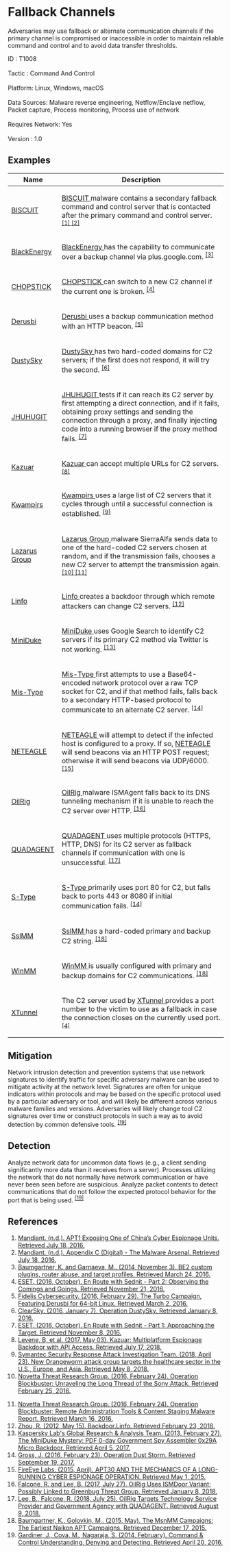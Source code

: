 <div class="container-fluid">
 <h1>
  Fallback Channels
 </h1>
 <div class="row">
  <div class="col-md-8 description-body">
   <p>
    Adversaries may use fallback or alternate communication channels if the primary channel is compromised or inaccessible in order to maintain reliable command and control and to avoid data transfer thresholds.
   </p>
  </div>
  <div class="col-md-4">
   <div class="card">
    <div class="card-body">
     <div class="card-data">
      <span class="h5 card-title">
       ID
      </span>
      : T1008
      <br/>
      <br/>
     </div>
     <div class="card-data">
      <span class="h5 card-title">
      </span>
     </div>
     <div class="card-data">
      <span class="h5 card-title">
       Tactic
      </span>
      : Command And Control
      <br/>
      <br/>
     </div>
     <div class="card-data">
      <span class="h5 card-title">
       Platform:
      </span>
      Linux, Windows, macOS
      <br/>
      <br/>
     </div>
     <div class="card-data">
      <span class="h5 card-title">
      </span>
     </div>
     <div class="card-data">
      <span class="h5 card-title">
      </span>
     </div>
     <div class="card-data">
      <span class="h5 card-title">
       Data Sources:
      </span>
      Malware reverse engineering, Netflow/Enclave netflow, Packet capture, Process monitoring, Process use of network
      <br/>
      <br/>
     </div>
     <div class="card-data">
      <span class="h5 card-title">
      </span>
     </div>
     <div class="card-data">
      <span class="h5 card-title">
       Requires Network:
      </span>
      Yes
      <br/>
      <br/>
     </div>
     <div class="card-data">
      <span class="h5 card-title">
      </span>
     </div>
     <div class="card-data">
      <span class="h5 card-title">
      </span>
     </div>
     <div class="card-data">
      <span class="h5 card-title">
      </span>
     </div>
     <div class="card-data">
      <span class="h5 card-title">
      </span>
     </div>
     <div class="card-data">
      <span class="h5 card-title">
       Version
      </span>
      : 1.0
     </div>
    </div>
   </div>
  </div>
 </div>
 <h2 class="pt-3" id="examples">
  Examples
 </h2>
 <table class="table table-bordered table-light mt-2">
  <thead>
   <tr>
    <th scope="col">
     Name
    </th>
    <th scope="col">
     Description
    </th>
   </tr>
  </thead>
  <tbody class="bg-white">
   <tr>
    <td>
     <a href="https://attack.mitre.org/software/S0017">
      BISCUIT
     </a>
    </td>
    <td>
     <p>
      <a href="https://attack.mitre.org/software/S0017">
       BISCUIT
      </a>
      malware contains a secondary fallback command and control server that is contacted after the primary command and control server.
      <span class="scite-citeref-number" data-reference="Mandiant APT1" id="scite-ref-1-a" onclick="scrollToRef('scite-1')">
       <sup>
        <a aria-describedby="qtip-0" data-hasqtip="0" href="https://www.fireeye.com/content/dam/fireeye-www/services/pdfs/mandiant-apt1-report.pdf" target="_blank">
         [1]
        </a>
       </sup>
      </span>
      <span class="scite-citeref-number" data-reference="Mandiant APT1 Appendix" id="scite-ref-2-a" onclick="scrollToRef('scite-2')">
       <sup>
        <a aria-describedby="qtip-1" data-hasqtip="1" href="https://www.fireeye.com/content/dam/fireeye-www/services/pdfs/mandiant-apt1-report-appendix.zip" target="_blank">
         [2]
        </a>
       </sup>
      </span>
     </p>
    </td>
   </tr>
   <tr>
    <td>
     <a href="https://attack.mitre.org/software/S0089">
      BlackEnergy
     </a>
    </td>
    <td>
     <p>
      <a href="https://attack.mitre.org/software/S0089">
       BlackEnergy
      </a>
      has the capability to communicate over a backup channel via plus.google.com.
      <span class="scite-citeref-number" data-reference="Securelist BlackEnergy Nov 2014" id="scite-ref-3-a" onclick="scrollToRef('scite-3')">
       <sup>
        <a aria-describedby="qtip-2" data-hasqtip="2" href="https://securelist.com/be2-custom-plugins-router-abuse-and-target-profiles/67353/" target="_blank">
         [3]
        </a>
       </sup>
      </span>
     </p>
    </td>
   </tr>
   <tr>
    <td>
     <a href="https://attack.mitre.org/software/S0023">
      CHOPSTICK
     </a>
    </td>
    <td>
     <p>
      <a href="https://attack.mitre.org/software/S0023">
       CHOPSTICK
      </a>
      can switch to a new C2 channel if the current one is broken.
      <span class="scite-citeref-number" data-reference="ESET Sednit Part 2" id="scite-ref-4-a" onclick="scrollToRef('scite-4')">
       <sup>
        <a aria-describedby="qtip-3" data-hasqtip="3" href="http://www.welivesecurity.com/wp-content/uploads/2016/10/eset-sednit-part-2.pdf" target="_blank">
         [4]
        </a>
       </sup>
      </span>
     </p>
    </td>
   </tr>
   <tr>
    <td>
     <a href="https://attack.mitre.org/software/S0021">
      Derusbi
     </a>
    </td>
    <td>
     <p>
      <a href="https://attack.mitre.org/software/S0021">
       Derusbi
      </a>
      uses a backup communication method with an HTTP beacon.
      <span class="scite-citeref-number" data-reference="Fidelis Turbo" id="scite-ref-5-a" onclick="scrollToRef('scite-5')">
       <sup>
        <a aria-describedby="qtip-4" data-hasqtip="4" href="https://www.fidelissecurity.com/sites/default/files/TA_Fidelis_Turbo_1602_0.pdf" target="_blank">
         [5]
        </a>
       </sup>
      </span>
     </p>
    </td>
   </tr>
   <tr>
    <td>
     <a href="https://attack.mitre.org/software/S0062">
      DustySky
     </a>
    </td>
    <td>
     <p>
      <a href="https://attack.mitre.org/software/S0062">
       DustySky
      </a>
      has two hard-coded domains for C2 servers; if the first does not respond, it will try the second.
      <span class="scite-citeref-number" data-reference="DustySky" id="scite-ref-6-a" onclick="scrollToRef('scite-6')">
       <sup>
        <a aria-describedby="qtip-5" data-hasqtip="5" href="https://www.clearskysec.com/wp-content/uploads/2016/01/Operation%20DustySky_TLP_WHITE.pdf" target="_blank">
         [6]
        </a>
       </sup>
      </span>
     </p>
    </td>
   </tr>
   <tr>
    <td>
     <a href="https://attack.mitre.org/software/S0044">
      JHUHUGIT
     </a>
    </td>
    <td>
     <p>
      <a href="https://attack.mitre.org/software/S0044">
       JHUHUGIT
      </a>
      tests if it can reach its C2 server by first attempting a direct connection, and if it fails, obtaining proxy settings and sending the connection through a proxy, and finally injecting code into a running browser if the proxy method fails.
      <span class="scite-citeref-number" data-reference="ESET Sednit Part 1" id="scite-ref-7-a" onclick="scrollToRef('scite-7')">
       <sup>
        <a aria-describedby="qtip-6" data-hasqtip="6" href="http://www.welivesecurity.com/wp-content/uploads/2016/10/eset-sednit-part1.pdf" target="_blank">
         [7]
        </a>
       </sup>
      </span>
     </p>
    </td>
   </tr>
   <tr>
    <td>
     <a href="https://attack.mitre.org/software/S0265">
      Kazuar
     </a>
    </td>
    <td>
     <p>
      <a href="https://attack.mitre.org/software/S0265">
       Kazuar
      </a>
      can accept multiple URLs for C2 servers.
      <span class="scite-citeref-number" data-reference="Unit 42 Kazuar May 2017" id="scite-ref-8-a" onclick="scrollToRef('scite-8')">
       <sup>
        <a aria-describedby="qtip-7" data-hasqtip="7" href="https://researchcenter.paloaltonetworks.com/2017/05/unit42-kazuar-multiplatform-espionage-backdoor-api-access/" target="_blank">
         [8]
        </a>
       </sup>
      </span>
     </p>
    </td>
   </tr>
   <tr>
    <td>
     <a href="https://attack.mitre.org/software/S0236">
      Kwampirs
     </a>
    </td>
    <td>
     <p>
      <a href="https://attack.mitre.org/software/S0236">
       Kwampirs
      </a>
      uses a large list of C2 servers that it cycles through until a successful connection is established.
      <span class="scite-citeref-number" data-reference="Symantec Orangeworm April 2018" id="scite-ref-9-a" onclick="scrollToRef('scite-9')">
       <sup>
        <a aria-describedby="qtip-8" data-hasqtip="8" href="https://www.symantec.com/blogs/threat-intelligence/orangeworm-targets-healthcare-us-europe-asia" target="_blank">
         [9]
        </a>
       </sup>
      </span>
     </p>
    </td>
   </tr>
   <tr>
    <td>
     <a href="https://attack.mitre.org/groups/G0032">
      Lazarus Group
     </a>
    </td>
    <td>
     <p>
      <a href="https://attack.mitre.org/groups/G0032">
       Lazarus Group
      </a>
      malware SierraAlfa sends data to one of the hard-coded C2 servers chosen at random, and if the transmission fails, chooses a new C2 server to attempt the transmission again.
      <span class="scite-citeref-number" data-reference="Novetta Blockbuster" id="scite-ref-10-a" onclick="scrollToRef('scite-10')">
       <sup>
        <a aria-describedby="qtip-9" data-hasqtip="9" href="https://www.operationblockbuster.com/wp-content/uploads/2016/02/Operation-Blockbuster-Report.pdf" target="_blank">
         [10]
        </a>
       </sup>
      </span>
      <span class="scite-citeref-number" data-reference="Novetta Blockbuster RATs" id="scite-ref-11-a" onclick="scrollToRef('scite-11')">
       <sup>
        <a aria-describedby="qtip-10" data-hasqtip="10" href="https://www.operationblockbuster.com/wp-content/uploads/2016/02/Operation-Blockbuster-RAT-and-Staging-Report.pdf" target="_blank">
         [11]
        </a>
       </sup>
      </span>
     </p>
    </td>
   </tr>
   <tr>
    <td>
     <a href="https://attack.mitre.org/software/S0211">
      Linfo
     </a>
    </td>
    <td>
     <p>
      <a href="https://attack.mitre.org/software/S0211">
       Linfo
      </a>
      creates a backdoor through which remote attackers can change C2 servers.
      <span class="scite-citeref-number" data-reference="Symantec Linfo May 2012" id="scite-ref-12-a" onclick="scrollToRef('scite-12')">
       <sup>
        <a aria-describedby="qtip-11" data-hasqtip="11" href="https://www.symantec.com/security_response/writeup.jsp?docid=2012-051605-2535-99" target="_blank">
         [12]
        </a>
       </sup>
      </span>
     </p>
    </td>
   </tr>
   <tr>
    <td>
     <a href="https://attack.mitre.org/software/S0051">
      MiniDuke
     </a>
    </td>
    <td>
     <p>
      <a href="https://attack.mitre.org/software/S0051">
       MiniDuke
      </a>
      uses Google Search to identify C2 servers if its primary C2 method via Twitter is not working.
      <span class="scite-citeref-number" data-reference="Securelist MiniDuke Feb 2013" id="scite-ref-13-a" onclick="scrollToRef('scite-13')">
       <sup>
        <a aria-describedby="qtip-12" data-hasqtip="12" href="https://cdn.securelist.com/files/2014/07/themysteryofthepdf0-dayassemblermicrobackdoor.pdf" target="_blank">
         [13]
        </a>
       </sup>
      </span>
     </p>
    </td>
   </tr>
   <tr>
    <td>
     <a href="https://attack.mitre.org/software/S0084">
      Mis-Type
     </a>
    </td>
    <td>
     <p>
      <a href="https://attack.mitre.org/software/S0084">
       Mis-Type
      </a>
      first attempts to use a Base64-encoded network protocol over a raw TCP socket for C2, and if that method fails, falls back to a secondary HTTP-based protocol to communicate to an alternate C2 server.
      <span class="scite-citeref-number" data-reference="Cylance Dust Storm" id="scite-ref-14-a" onclick="scrollToRef('scite-14')">
       <sup>
        <a aria-describedby="qtip-13" data-hasqtip="13" href="https://www.cylance.com/content/dam/cylance/pdfs/reports/Op_Dust_Storm_Report.pdf" target="_blank">
         [14]
        </a>
       </sup>
      </span>
     </p>
    </td>
   </tr>
   <tr>
    <td>
     <a href="https://attack.mitre.org/software/S0034">
      NETEAGLE
     </a>
    </td>
    <td>
     <p>
      <a href="https://attack.mitre.org/software/S0034">
       NETEAGLE
      </a>
      will attempt to detect if the infected host is configured to a proxy. If so,
      <a href="https://attack.mitre.org/software/S0034">
       NETEAGLE
      </a>
      will send beacons via an HTTP POST request; otherwise it will send beacons via UDP/6000.
      <span class="scite-citeref-number" data-reference="FireEye APT30" id="scite-ref-15-a" onclick="scrollToRef('scite-15')">
       <sup>
        <a aria-describedby="qtip-14" data-hasqtip="14" href="https://www2.fireeye.com/rs/fireye/images/rpt-apt30.pdf" target="_blank">
         [15]
        </a>
       </sup>
      </span>
     </p>
    </td>
   </tr>
   <tr>
    <td>
     <a href="https://attack.mitre.org/groups/G0049">
      OilRig
     </a>
    </td>
    <td>
     <p>
      <a href="https://attack.mitre.org/groups/G0049">
       OilRig
      </a>
      malware ISMAgent falls back to its DNS tunneling mechanism if it is unable to reach the C2 server over HTTP.
      <span class="scite-citeref-number" data-reference="OilRig ISMAgent July 2017" id="scite-ref-16-a" onclick="scrollToRef('scite-16')">
       <sup>
        <a aria-describedby="qtip-15" data-hasqtip="15" href="https://researchcenter.paloaltonetworks.com/2017/07/unit42-oilrig-uses-ismdoor-variant-possibly-linked-greenbug-threat-group/" target="_blank">
         [16]
        </a>
       </sup>
      </span>
     </p>
    </td>
   </tr>
   <tr>
    <td>
     <a href="https://attack.mitre.org/software/S0269">
      QUADAGENT
     </a>
    </td>
    <td>
     <p>
      <a href="https://attack.mitre.org/software/S0269">
       QUADAGENT
      </a>
      uses multiple protocols (HTTPS, HTTP, DNS) for its C2 server as fallback channels if communication with one is unsuccessful.
      <span class="scite-citeref-number" data-reference="Unit 42 QUADAGENT July 2018" id="scite-ref-17-a" onclick="scrollToRef('scite-17')">
       <sup>
        <a aria-describedby="qtip-16" data-hasqtip="16" href="https://researchcenter.paloaltonetworks.com/2018/07/unit42-oilrig-targets-technology-service-provider-government-agency-quadagent/" target="_blank">
         [17]
        </a>
       </sup>
      </span>
     </p>
    </td>
   </tr>
   <tr>
    <td>
     <a href="https://attack.mitre.org/software/S0085">
      S-Type
     </a>
    </td>
    <td>
     <p>
      <a href="https://attack.mitre.org/software/S0085">
       S-Type
      </a>
      primarily uses port 80 for C2, but falls back to ports 443 or 8080 if initial communication fails.
      <span class="scite-citeref-number" data-reference="Cylance Dust Storm" id="scite-ref-14-a" onclick="scrollToRef('scite-14')">
       <sup>
        <a aria-describedby="qtip-13" data-hasqtip="13" href="https://www.cylance.com/content/dam/cylance/pdfs/reports/Op_Dust_Storm_Report.pdf" target="_blank">
         [14]
        </a>
       </sup>
      </span>
     </p>
    </td>
   </tr>
   <tr>
    <td>
     <a href="https://attack.mitre.org/software/S0058">
      SslMM
     </a>
    </td>
    <td>
     <p>
      <a href="https://attack.mitre.org/software/S0058">
       SslMM
      </a>
      has a hard-coded primary and backup C2 string.
      <span class="scite-citeref-number" data-reference="Baumgartner Naikon 2015" id="scite-ref-18-a" onclick="scrollToRef('scite-18')">
       <sup>
        <a aria-describedby="qtip-17" data-hasqtip="17" href="https://securelist.com/files/2015/05/TheNaikonAPT-MsnMM1.pdf" target="_blank">
         [18]
        </a>
       </sup>
      </span>
     </p>
    </td>
   </tr>
   <tr>
    <td>
     <a href="https://attack.mitre.org/software/S0059">
      WinMM
     </a>
    </td>
    <td>
     <p>
      <a href="https://attack.mitre.org/software/S0059">
       WinMM
      </a>
      is usually configured with primary and backup domains for C2 communications.
      <span class="scite-citeref-number" data-reference="Baumgartner Naikon 2015" id="scite-ref-18-a" onclick="scrollToRef('scite-18')">
       <sup>
        <a aria-describedby="qtip-17" data-hasqtip="17" href="https://securelist.com/files/2015/05/TheNaikonAPT-MsnMM1.pdf" target="_blank">
         [18]
        </a>
       </sup>
      </span>
     </p>
    </td>
   </tr>
   <tr>
    <td>
     <a href="https://attack.mitre.org/software/S0117">
      XTunnel
     </a>
    </td>
    <td>
     <p>
      The C2 server used by
      <a href="https://attack.mitre.org/software/S0117">
       XTunnel
      </a>
      provides a port number to the victim to use as a fallback in case the connection closes on the currently used port.
      <span class="scite-citeref-number" data-reference="ESET Sednit Part 2" id="scite-ref-4-a" onclick="scrollToRef('scite-4')">
       <sup>
        <a aria-describedby="qtip-3" data-hasqtip="3" href="http://www.welivesecurity.com/wp-content/uploads/2016/10/eset-sednit-part-2.pdf" target="_blank">
         [4]
        </a>
       </sup>
      </span>
     </p>
    </td>
   </tr>
  </tbody>
 </table>
 <h2 class="pt-3" id="mitigation">
  Mitigation
 </h2>
 <p>
  Network intrusion detection and prevention systems that use network signatures to identify traffic for specific adversary malware can be used to mitigate activity at the network level. Signatures are often for unique indicators within protocols and may be based on the specific protocol used by a particular adversary or tool, and will likely be different across various malware families and versions. Adversaries will likely change tool C2 signatures over time or construct protocols in such a way as to avoid detection by common defensive tools.
  <span class="scite-citeref-number" data-reference="University of Birmingham C2" id="scite-ref-19-a">
   <sup>
    <a aria-describedby="qtip-18" data-hasqtip="18" href="https://arxiv.org/ftp/arxiv/papers/1408/1408.1136.pdf" target="_blank">
     [19]
    </a>
   </sup>
  </span>
 </p>
 <h2 class="pt-3" id="detection">
  Detection
 </h2>
 <p>
  Analyze network data for uncommon data flows (e.g., a client sending significantly more data than it receives from a server). Processes utilizing the network that do not normally have network communication or have never been seen before are suspicious. Analyze packet contents to detect communications that do not follow the expected protocol behavior for the port that is being used.
  <span class="scite-citeref-number" data-reference="University of Birmingham C2" id="scite-ref-19-a">
   <sup>
    <a aria-describedby="qtip-18" data-hasqtip="18" href="https://arxiv.org/ftp/arxiv/papers/1408/1408.1136.pdf" target="_blank">
     [19]
    </a>
   </sup>
  </span>
 </p>
 <h2 class="pt-3" id="references">
  References
 </h2>
 <div class="row">
  <div class="col">
   <ol>
    <li>
     <span class="scite-citation" id="scite-1">
      <span class="scite-citation-text">
       <a class="external text" href="https://www.fireeye.com/content/dam/fireeye-www/services/pdfs/mandiant-apt1-report.pdf" name="scite-1" rel="nofollow" target="_blank">
        Mandiant. (n.d.). APT1 Exposing One of China’s Cyber Espionage Units. Retrieved July 18, 2016.
       </a>
      </span>
     </span>
    </li>
    <li>
     <span class="scite-citation" id="scite-2">
      <span class="scite-citation-text">
       <a class="external text" href="https://www.fireeye.com/content/dam/fireeye-www/services/pdfs/mandiant-apt1-report-appendix.zip" name="scite-2" rel="nofollow" target="_blank">
        Mandiant. (n.d.). Appendix C (Digital) - The Malware Arsenal. Retrieved July 18, 2016.
       </a>
      </span>
     </span>
    </li>
    <li>
     <span class="scite-citation" id="scite-3">
      <span class="scite-citation-text">
       <a class="external text" href="https://securelist.com/be2-custom-plugins-router-abuse-and-target-profiles/67353/" name="scite-3" rel="nofollow" target="_blank">
        Baumgartner, K. and Garnaeva, M.. (2014, November 3). BE2 custom plugins, router abuse, and target profiles. Retrieved March 24, 2016.
       </a>
      </span>
     </span>
    </li>
    <li>
     <span class="scite-citation" id="scite-4">
      <span class="scite-citation-text">
       <a class="external text" href="http://www.welivesecurity.com/wp-content/uploads/2016/10/eset-sednit-part-2.pdf" name="scite-4" rel="nofollow" target="_blank">
        ESET. (2016, October). En Route with Sednit - Part 2: Observing the Comings and Goings. Retrieved November 21, 2016.
       </a>
      </span>
     </span>
    </li>
    <li>
     <span class="scite-citation" id="scite-5">
      <span class="scite-citation-text">
       <a class="external text" href="https://www.fidelissecurity.com/sites/default/files/TA_Fidelis_Turbo_1602_0.pdf" name="scite-5" rel="nofollow" target="_blank">
        Fidelis Cybersecurity. (2016, February 29). The Turbo Campaign, Featuring Derusbi for 64-bit Linux. Retrieved March 2, 2016.
       </a>
      </span>
     </span>
    </li>
    <li>
     <span class="scite-citation" id="scite-6">
      <span class="scite-citation-text">
       <a class="external text" href="https://www.clearskysec.com/wp-content/uploads/2016/01/Operation%20DustySky_TLP_WHITE.pdf" name="scite-6" rel="nofollow" target="_blank">
        ClearSky. (2016, January 7). Operation DustySky. Retrieved January 8, 2016.
       </a>
      </span>
     </span>
    </li>
    <li>
     <span class="scite-citation" id="scite-7">
      <span class="scite-citation-text">
       <a class="external text" href="http://www.welivesecurity.com/wp-content/uploads/2016/10/eset-sednit-part1.pdf" name="scite-7" rel="nofollow" target="_blank">
        ESET. (2016, October). En Route with Sednit - Part 1: Approaching the Target. Retrieved November 8, 2016.
       </a>
      </span>
     </span>
    </li>
    <li>
     <span class="scite-citation" id="scite-8">
      <span class="scite-citation-text">
       <a class="external text" href="https://researchcenter.paloaltonetworks.com/2017/05/unit42-kazuar-multiplatform-espionage-backdoor-api-access/" name="scite-8" rel="nofollow" target="_blank">
        Levene, B, et al. (2017, May 03). Kazuar: Multiplatform Espionage Backdoor with API Access. Retrieved July 17, 2018.
       </a>
      </span>
     </span>
    </li>
    <li>
     <span class="scite-citation" id="scite-9">
      <span class="scite-citation-text">
       <a class="external text" href="https://www.symantec.com/blogs/threat-intelligence/orangeworm-targets-healthcare-us-europe-asia" name="scite-9" rel="nofollow" target="_blank">
        Symantec Security Response Attack Investigation Team. (2018, April 23). New Orangeworm attack group targets the healthcare sector in the U.S., Europe, and Asia. Retrieved May 8, 2018.
       </a>
      </span>
     </span>
    </li>
    <li>
     <span class="scite-citation" id="scite-10">
      <span class="scite-citation-text">
       <a class="external text" href="https://www.operationblockbuster.com/wp-content/uploads/2016/02/Operation-Blockbuster-Report.pdf" name="scite-10" rel="nofollow" target="_blank">
        Novetta Threat Research Group. (2016, February 24). Operation Blockbuster: Unraveling the Long Thread of the Sony Attack. Retrieved February 25, 2016.
       </a>
      </span>
     </span>
    </li>
   </ol>
  </div>
  <div class="col">
   <ol start="11.5">
    <li>
     <span class="scite-citation" id="scite-11">
      <span class="scite-citation-text">
       <a class="external text" href="https://www.operationblockbuster.com/wp-content/uploads/2016/02/Operation-Blockbuster-RAT-and-Staging-Report.pdf" name="scite-11" rel="nofollow" target="_blank">
        Novetta Threat Research Group. (2016, February 24). Operation Blockbuster: Remote Administration Tools &amp; Content Staging Malware Report. Retrieved March 16, 2016.
       </a>
      </span>
     </span>
    </li>
    <li>
     <span class="scite-citation" id="scite-12">
      <span class="scite-citation-text">
       <a class="external text" href="https://www.symantec.com/security_response/writeup.jsp?docid=2012-051605-2535-99" name="scite-12" rel="nofollow" target="_blank">
        Zhou, R. (2012, May 15). Backdoor.Linfo. Retrieved February 23, 2018.
       </a>
      </span>
     </span>
    </li>
    <li>
     <span class="scite-citation" id="scite-13">
      <span class="scite-citation-text">
       <a class="external text" href="https://cdn.securelist.com/files/2014/07/themysteryofthepdf0-dayassemblermicrobackdoor.pdf" name="scite-13" rel="nofollow" target="_blank">
        Kaspersky Lab's Global Research &amp; Analysis Team. (2013, February 27). The MiniDuke Mystery: PDF 0-day Government Spy Assembler 0x29A Micro Backdoor. Retrieved April 5, 2017.
       </a>
      </span>
     </span>
    </li>
    <li>
     <span class="scite-citation" id="scite-14">
      <span class="scite-citation-text">
       <a class="external text" href="https://www.cylance.com/content/dam/cylance/pdfs/reports/Op_Dust_Storm_Report.pdf" name="scite-14" rel="nofollow" target="_blank">
        Gross, J. (2016, February 23). Operation Dust Storm. Retrieved September 19, 2017.
       </a>
      </span>
     </span>
    </li>
    <li>
     <span class="scite-citation" id="scite-15">
      <span class="scite-citation-text">
       <a class="external text" href="https://www2.fireeye.com/rs/fireye/images/rpt-apt30.pdf" name="scite-15" rel="nofollow" target="_blank">
        FireEye Labs. (2015, April). APT30 AND THE MECHANICS OF A LONG-RUNNING CYBER ESPIONAGE OPERATION. Retrieved May 1, 2015.
       </a>
      </span>
     </span>
    </li>
    <li>
     <span class="scite-citation" id="scite-16">
      <span class="scite-citation-text">
       <a class="external text" href="https://researchcenter.paloaltonetworks.com/2017/07/unit42-oilrig-uses-ismdoor-variant-possibly-linked-greenbug-threat-group/" name="scite-16" rel="nofollow" target="_blank">
        Falcone, R. and Lee, B. (2017, July 27). OilRig Uses ISMDoor Variant; Possibly Linked to Greenbug Threat Group. Retrieved January 8, 2018.
       </a>
      </span>
     </span>
    </li>
    <li>
     <span class="scite-citation" id="scite-17">
      <span class="scite-citation-text">
       <a class="external text" href="https://researchcenter.paloaltonetworks.com/2018/07/unit42-oilrig-targets-technology-service-provider-government-agency-quadagent/" name="scite-17" rel="nofollow" target="_blank">
        Lee, B., Falcone, R. (2018, July 25). OilRig Targets Technology Service Provider and Government Agency with QUADAGENT. Retrieved August 9, 2018.
       </a>
      </span>
     </span>
    </li>
    <li>
     <span class="scite-citation" id="scite-18">
      <span class="scite-citation-text">
       <a class="external text" href="https://securelist.com/files/2015/05/TheNaikonAPT-MsnMM1.pdf" name="scite-18" rel="nofollow" target="_blank">
        Baumgartner, K., Golovkin, M.. (2015, May). The MsnMM Campaigns: The Earliest Naikon APT Campaigns. Retrieved December 17, 2015.
       </a>
      </span>
     </span>
    </li>
    <li>
     <span class="scite-citation" id="scite-19">
      <span class="scite-citation-text">
       <a class="external text" href="https://arxiv.org/ftp/arxiv/papers/1408/1408.1136.pdf" name="scite-19" rel="nofollow" target="_blank">
        Gardiner, J.,  Cova, M., Nagaraja, S. (2014, February). Command &amp; Control Understanding, Denying and Detecting. Retrieved April 20, 2016.
       </a>
      </span>
     </span>
    </li>
   </ol>
  </div>
 </div>
</div>
